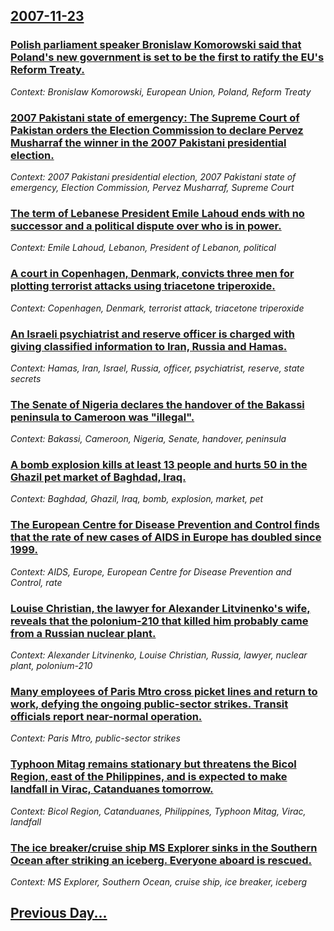 ## [2007-11-23](/news/2007/11/23/index.md)

### [ Polish parliament speaker Bronislaw Komorowski said that Poland's new government is set to be the first to ratify the EU's Reform Treaty. ](/news/2007/11/23/polish-parliament-speaker-bronislaw-komorowski-said-that-poland-s-new-government-is-set-to-be-the-first-to-ratify-the-eu-s-reform-treaty.md)
_Context: Bronislaw Komorowski, European Union, Poland, Reform Treaty_

### [ 2007 Pakistani state of emergency: The Supreme Court of Pakistan orders the Election Commission to declare Pervez Musharraf the winner in the 2007 Pakistani presidential election. ](/news/2007/11/23/2007-pakistani-state-of-emergency-p-the-supreme-court-of-pakistan-orders-the-election-commission-to-declare-pervez-musharraf-the-winner-in.md)
_Context: 2007 Pakistani presidential election, 2007 Pakistani state of emergency, Election Commission, Pervez Musharraf, Supreme Court_

### [ The term of Lebanese President Emile Lahoud ends with no successor and a political dispute over who is in power. ](/news/2007/11/23/the-term-of-lebanese-president-emile-lahoud-ends-with-no-successor-and-a-political-dispute-over-who-is-in-power.md)
_Context: Emile Lahoud, Lebanon, President of Lebanon, political_

### [ A court in Copenhagen, Denmark, convicts three men for plotting terrorist attacks using triacetone triperoxide. ](/news/2007/11/23/a-court-in-copenhagen-denmark-convicts-three-men-for-plotting-terrorist-attacks-using-triacetone-triperoxide.md)
_Context: Copenhagen, Denmark, terrorist attack, triacetone triperoxide_

### [ An Israeli psychiatrist and reserve officer is charged with giving classified information to Iran, Russia and Hamas. ](/news/2007/11/23/an-israeli-psychiatrist-and-reserve-officer-is-charged-with-giving-classified-information-to-iran-russia-and-hamas.md)
_Context: Hamas, Iran, Israel, Russia, officer, psychiatrist, reserve, state secrets_

### [ The Senate of Nigeria declares the handover of the Bakassi peninsula to Cameroon was "illegal". ](/news/2007/11/23/the-senate-of-nigeria-declares-the-handover-of-the-bakassi-peninsula-to-cameroon-was-illegal.md)
_Context: Bakassi, Cameroon, Nigeria, Senate, handover, peninsula_

### [ A bomb explosion kills at least 13 people and hurts 50 in the Ghazil pet market of Baghdad, Iraq. ](/news/2007/11/23/a-bomb-explosion-kills-at-least-13-people-and-hurts-50-in-the-ghazil-pet-market-of-baghdad-iraq.md)
_Context: Baghdad, Ghazil, Iraq, bomb, explosion, market, pet_

### [ The European Centre for Disease Prevention and Control finds that the rate of new cases of AIDS in Europe has doubled since 1999. ](/news/2007/11/23/the-european-centre-for-disease-prevention-and-control-finds-that-the-rate-of-new-cases-of-aids-in-europe-has-doubled-since-1999.md)
_Context: AIDS, Europe, European Centre for Disease Prevention and Control, rate_

### [ Louise Christian, the lawyer for Alexander Litvinenko's wife, reveals that the polonium-210 that killed him probably came from a Russian nuclear plant. ](/news/2007/11/23/louise-christian-the-lawyer-for-alexander-litvinenko-s-wife-reveals-that-the-polonium-210-that-killed-him-probably-came-from-a-russian-nu.md)
_Context: Alexander Litvinenko, Louise Christian, Russia, lawyer, nuclear plant, polonium-210_

### [ Many employees of Paris Mtro cross picket lines and return to work, defying the ongoing public-sector strikes. Transit officials report near-normal operation. ](/news/2007/11/23/many-employees-of-paris-metro-cross-picket-lines-and-return-to-work-defying-the-ongoing-public-sector-strikes-transit-officials-report-ne.md)
_Context: Paris Mtro, public-sector strikes_

### [ Typhoon Mitag remains stationary but threatens the Bicol Region, east of the Philippines, and is expected to make landfall in Virac, Catanduanes tomorrow. ](/news/2007/11/23/typhoon-mitag-remains-stationary-but-threatens-the-bicol-region-east-of-the-philippines-and-is-expected-to-make-landfall-in-virac-catand.md)
_Context: Bicol Region, Catanduanes, Philippines, Typhoon Mitag, Virac, landfall_

### [ The ice breaker/cruise ship MS Explorer sinks in the Southern Ocean after striking an iceberg. Everyone aboard is rescued.](/news/2007/11/23/the-ice-breaker-cruise-ship-ms-explorer-sinks-in-the-southern-ocean-after-striking-an-iceberg-everyone-aboard-is-rescued.md)
_Context: MS Explorer, Southern Ocean, cruise ship, ice breaker, iceberg_

## [Previous Day...](/news/2007/11/22/index.md)

